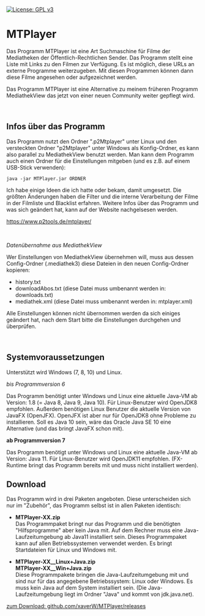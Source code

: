 
[![License: GPL v3](https://img.shields.io/badge/License-GPL%20v3-blue.svg)](http://www.gnu.org/licenses/gpl-3.0)

# MTPlayer
Das Programm MTPlayer ist eine Art Suchmaschine für Filme der Mediatheken der Öffentlich-Rechtlichen Sender. Das Programm stellt eine Liste mit Links zu den Filmen zur Verfügung. Es ist möglich, diese URLs an externe Programme weiterzugeben. Mit diesen Programmen können dann diese Filme angesehen oder aufgezeichnet werden.

Das Programm MTPlayer ist eine Alternative zu meinem früheren Programm MediathekView das jetzt von einer neuen Community weiter gepflegt wird. 

<br />

## Infos über das Programm

Das Programm nutzt den Ordner ".p2Mtplayer" unter Linux und den versteckten Ordner "p2Mtplayer" unter Windows als Konfig-Ordner, es kann also parallel zu MediathekView benutzt werden. Man kann dem Programm auch einen Ordner für die Einstellungen mitgeben (und es z.B. auf einem USB-Stick verwenden):  
```
java -jar MTPlayer.jar ORDNER 
```

Ich habe einige Ideen die ich hatte oder bekam, damit umgesetzt. Die größten Änderungen haben die Filter und die interne Verarbeitung der Filme in der Filmliste und Blacklist erfahren.
Weitere Infos über das Programm und was sich geändert hat, kann auf der Website nachgelsesen werden.

https://www.p2tools.de/mtplayer/

<br />

*Datenübernahme aus MediathekView*

Wer Einstellungen von MediathekView übernehmen will, muss aus dessen Config-Ordner (.mediathek3) diese Dateien in den neuen Config-Ordner kopieren:  
- history.txt
- downloadAbos.txt (diese Datei muss umbenannt werden in: downloads.txt)
- mediathek.xml (diese Datei muss umbenannt werden in: mtplayer.xml)

Alle Einstellungen können nicht übernommen werden da sich einiges geändert hat, nach dem Start bitte die Einstellungen durchgehen und überprüfen.

<br />

## Systemvoraussetzungen

Unterstützt wird Windows (7, 8, 10) und Linux. 

*bis Programmversion 6*

Das Programm benötigt unter Windows und Linux eine aktuelle Java-VM ab Version: 1.8 (= Java 8, Java 9, Java 10).
Für Linux-Benutzer wird OpenJDK8 empfohlen. Außerdem benötigen Linux Benutzer die aktuelle Version von JavaFX (OpenJFX). OpenJFX ist aber nur für OpenJDK8 ohne Probleme zu installieren. Soll es Java 10 sein, wäre das Oracle Java SE 10 eine Alternative (und das bringt JavaFX schon mit).

**ab Programmversion 7**

Das Programm benötigt unter Windows und Linux eine aktuelle Java-VM ab Version: Java 11.
Für Linux-Benutzer wird OpenJDK11 empfohlen. (FX-Runtime bringt das Programm bereits mit und muss nicht installiert werden).

## Download

Das Programm wird in drei Paketen angeboten. Diese unterscheiden sich nur im "Zubehör", das Programm selbst ist in allen Paketen identisch:

- **MTPlayer-XX.zip**  
Das Programmpaket bringt nur das Programm und die benötigten "Hilfsprogramme" aber kein Java mit. Auf dem Rechner muss eine Java-Laufzeitumgebung ab Java11 installiert sein. Dieses Programmpaket kann auf allen Betriebssystemen verwendet werden. Es bringt Startdateien für Linux und Windows mit.

- **MTPlayer-XX__Linux+Java.zip**  
**MTPlayer-XX__Win+Java.zip**  
Diese Programmpakete bringen die Java-Laufzeitumgebung mit und sind nur für das angegebene Betriebssystem: Linux oder Windows. Es muss kein Java auf dem System installiert sein. (Die Java-Laufzeitumgebung liegt im Ordner "Java" und kommt von jdk.java.net).

[zum Download: github.com/xaverW/MTPlayer/releases](https://github.com/xaverW/MTPlayer/releases)
